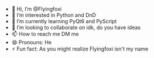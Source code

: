 - 👋 Hi, I’m @Flyingfoxi
- 👀 I’m interested in Python and DnD
- 🌱 I’m currently learning PyQt6 and PyScript
- 💞️ I’m looking to collaborate on idk, do you have ideas
- 📫 How to reach me DM me
- 😄 Pronouns: He
- ⚡ Fun fact: As you might realize Flyingfoxi isn't my name

<!---
Flyingfoxi/Flyingfoxi is a ✨ special ✨ repository because its `README.md` (this file) appears on your GitHub profile.
You can click the Preview link to take a look at your changes.
--->

